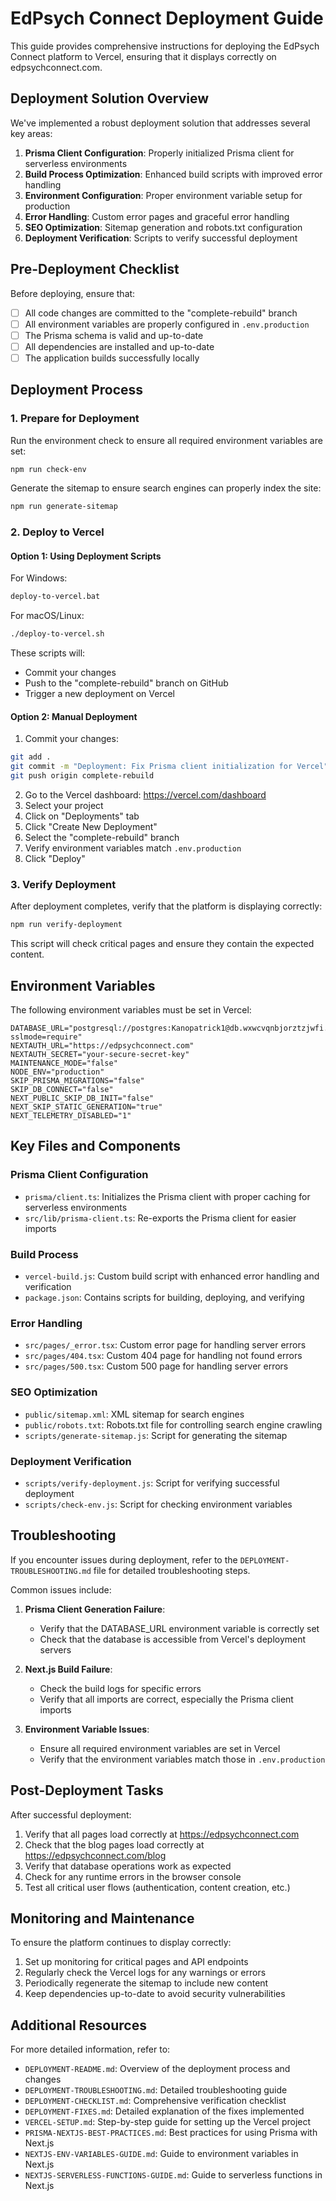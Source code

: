 # EdPsych Connect Deployment Guide

This guide provides comprehensive instructions for deploying the EdPsych Connect platform to Vercel, ensuring that it displays correctly on edpsychconnect.com.

## Deployment Solution Overview

We've implemented a robust deployment solution that addresses several key areas:

1. **Prisma Client Configuration**: Properly initialized Prisma client for serverless environments
2. **Build Process Optimization**: Enhanced build scripts with improved error handling
3. **Environment Configuration**: Proper environment variable setup for production
4. **Error Handling**: Custom error pages and graceful error handling
5. **SEO Optimization**: Sitemap generation and robots.txt configuration
6. **Deployment Verification**: Scripts to verify successful deployment

## Pre-Deployment Checklist

Before deploying, ensure that:

- [ ] All code changes are committed to the "complete-rebuild" branch
- [ ] All environment variables are properly configured in `.env.production`
- [ ] The Prisma schema is valid and up-to-date
- [ ] All dependencies are installed and up-to-date
- [ ] The application builds successfully locally

## Deployment Process

### 1. Prepare for Deployment

Run the environment check to ensure all required environment variables are set:

```bash
npm run check-env
```

Generate the sitemap to ensure search engines can properly index the site:

```bash
npm run generate-sitemap
```

### 2. Deploy to Vercel

#### Option 1: Using Deployment Scripts

For Windows:

```bash
deploy-to-vercel.bat
```

For macOS/Linux:

```bash
./deploy-to-vercel.sh
```

These scripts will:
- Commit your changes
- Push to the "complete-rebuild" branch on GitHub
- Trigger a new deployment on Vercel

#### Option 2: Manual Deployment

1. Commit your changes:

```bash
git add .
git commit -m "Deployment: Fix Prisma client initialization for Vercel"
git push origin complete-rebuild
```

2. Go to the Vercel dashboard: https://vercel.com/dashboard
3. Select your project
4. Click on "Deployments" tab
5. Click "Create New Deployment"
6. Select the "complete-rebuild" branch
7. Verify environment variables match `.env.production`
8. Click "Deploy"

### 3. Verify Deployment

After deployment completes, verify that the platform is displaying correctly:

```bash
npm run verify-deployment
```

This script will check critical pages and ensure they contain the expected content.

## Environment Variables

The following environment variables must be set in Vercel:

```
DATABASE_URL="postgresql://postgres:Kanopatrick1@db.wxwcvqnbjorztzjwfi.supabase.co:5432/postgres?sslmode=require"
NEXTAUTH_URL="https://edpsychconnect.com"
NEXTAUTH_SECRET="your-secure-secret-key"
MAINTENANCE_MODE="false"
NODE_ENV="production"
SKIP_PRISMA_MIGRATIONS="false"
SKIP_DB_CONNECT="false"
NEXT_PUBLIC_SKIP_DB_INIT="false"
NEXT_SKIP_STATIC_GENERATION="true"
NEXT_TELEMETRY_DISABLED="1"
```

## Key Files and Components

### Prisma Client Configuration

- `prisma/client.ts`: Initializes the Prisma client with proper caching for serverless environments
- `src/lib/prisma-client.ts`: Re-exports the Prisma client for easier imports

### Build Process

- `vercel-build.js`: Custom build script with enhanced error handling and verification
- `package.json`: Contains scripts for building, deploying, and verifying

### Error Handling

- `src/pages/_error.tsx`: Custom error page for handling server errors
- `src/pages/404.tsx`: Custom 404 page for handling not found errors
- `src/pages/500.tsx`: Custom 500 page for handling server errors

### SEO Optimization

- `public/sitemap.xml`: XML sitemap for search engines
- `public/robots.txt`: Robots.txt file for controlling search engine crawling
- `scripts/generate-sitemap.js`: Script for generating the sitemap

### Deployment Verification

- `scripts/verify-deployment.js`: Script for verifying successful deployment
- `scripts/check-env.js`: Script for checking environment variables

## Troubleshooting

If you encounter issues during deployment, refer to the `DEPLOYMENT-TROUBLESHOOTING.md` file for detailed troubleshooting steps.

Common issues include:

1. **Prisma Client Generation Failure**:
   - Verify that the DATABASE_URL environment variable is correctly set
   - Check that the database is accessible from Vercel's deployment servers

2. **Next.js Build Failure**:
   - Check the build logs for specific errors
   - Verify that all imports are correct, especially the Prisma client imports

3. **Environment Variable Issues**:
   - Ensure all required environment variables are set in Vercel
   - Verify that the environment variables match those in `.env.production`

## Post-Deployment Tasks

After successful deployment:

1. Verify that all pages load correctly at https://edpsychconnect.com
2. Check that the blog pages load correctly at https://edpsychconnect.com/blog
3. Verify that database operations work as expected
4. Check for any runtime errors in the browser console
5. Test all critical user flows (authentication, content creation, etc.)

## Monitoring and Maintenance

To ensure the platform continues to display correctly:

1. Set up monitoring for critical pages and API endpoints
2. Regularly check the Vercel logs for any warnings or errors
3. Periodically regenerate the sitemap to include new content
4. Keep dependencies up-to-date to avoid security vulnerabilities

## Additional Resources

For more detailed information, refer to:

- `DEPLOYMENT-README.md`: Overview of the deployment process and changes
- `DEPLOYMENT-TROUBLESHOOTING.md`: Detailed troubleshooting guide
- `DEPLOYMENT-CHECKLIST.md`: Comprehensive verification checklist
- `DEPLOYMENT-FIXES.md`: Detailed explanation of the fixes implemented
- `VERCEL-SETUP.md`: Step-by-step guide for setting up the Vercel project
- `PRISMA-NEXTJS-BEST-PRACTICES.md`: Best practices for using Prisma with Next.js
- `NEXTJS-ENV-VARIABLES-GUIDE.md`: Guide to environment variables in Next.js
- `NEXTJS-SERVERLESS-FUNCTIONS-GUIDE.md`: Guide to serverless functions in Next.js